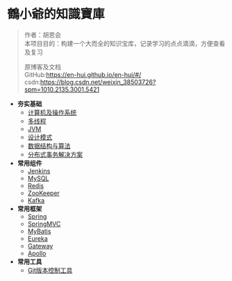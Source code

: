 # 鶴小爺的知識寶庫

> 作者：胡恩会   
> 本项目目的：构建一个大而全的知识宝库，记录学习的点点滴滴，方便查看及复习    
> 
> 原博客及文档   
> GitHub:https://en-hui.github.io/en-hui/#/   
> csdn:https://blog.csdn.net/weixin_38503726?spm=1010.2135.3001.5421   

- **夯实基础**
  - [计算机及操作系统](夯实基础/计算机及操作系统/)
  - [多线程](夯实基础/多线程/)
  - [JVM](夯实基础/JVM/)
  - [设计模式](夯实基础/设计模式/)
  - [数据结构与算法](夯实基础/数据结构与算法/)
  - [分布式事务解决方案](夯实基础/分布式事务解决方案/)
- **常用组件**
  - [Jenkins](常用组件/Jenkins/)
  - [MySQL](常用组件/MySQL/)
  - [Redis](常用组件/Redis/)
  - [ZooKeeper](常用组件/ZooKeeper/)
  - [Kafka](常用组件/Kafka/)
- **常用框架**
  - [Spring](常用框架/Spring/README.md)
  - [SpringMVC](常用框架/SpringMVC/)
  - [MyBatis](常用框架/MyBatis/)
  - [Eureka](常用框架/Eureka/)
  - [Gateway](常用框架/Gateway/)
  - [Apollo](常用框架/Apollo/)
- **常用工具**
  - [Git版本控制工具](常用工具/Git/README.md)

